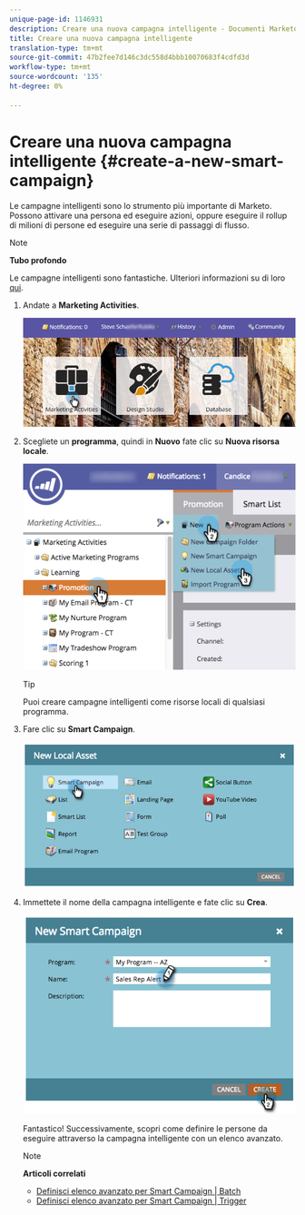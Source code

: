 ```yaml
---
unique-page-id: 1146931
description: Creare una nuova campagna intelligente - Documenti Marketo - Documentazione del prodotto
title: Creare una nuova campagna intelligente
translation-type: tm+mt
source-git-commit: 47b2fee7d146c3dc558d4bbb10070683f4cdfd3d
workflow-type: tm+mt
source-wordcount: '135'
ht-degree: 0%

---
```



# Creare una nuova campagna intelligente {#create-a-new-smart-campaign}

Le campagne intelligenti sono lo strumento più importante di Marketo. Possono attivare una persona ed eseguire azioni, oppure eseguire il rollup di milioni di persone ed eseguire una serie di passaggi di flusso.

>[!NOTE]
>
>**Tubo profondo**
>
>Le campagne intelligenti sono fantastiche. Ulteriori informazioni su di loro [qui](../../../../product-docs/core-marketo-concepts/smart-campaigns/understanding-smart-campaigns.md).

1. Andate a **Marketing Activities**.

   ![](assets/login-marketing-activities.png)

1. Scegliete un **programma**, quindi in **Nuovo** fate clic su **Nuova risorsa locale**.

   ![](assets/program-localassethands.png)

   >[!TIP]
   >
   >Puoi creare campagne intelligenti come risorse locali di qualsiasi programma.

1. Fare clic su **Smart Campaign**.

   ![](assets/image2014-9-19-15-3a9-3a51.png)

1. Immettete il nome della campagna intelligente e fate clic su **Crea**.

   ![](assets/image2014-9-19-15-3a10-3a41.png)

   Fantastico! Successivamente, scopri come definire le persone da eseguire attraverso la campagna intelligente con un elenco avanzato.

   >[!NOTE]
   >
   >**Articoli correlati**
   >
   >    
   >    
   >    * [Definisci elenco avanzato per Smart Campaign | Batch](define-smart-list-for-smart-campaign-batch.md)
   >    * [Definisci elenco avanzato per Smart Campaign | Trigger](define-smart-list-for-smart-campaign-trigger.md)


